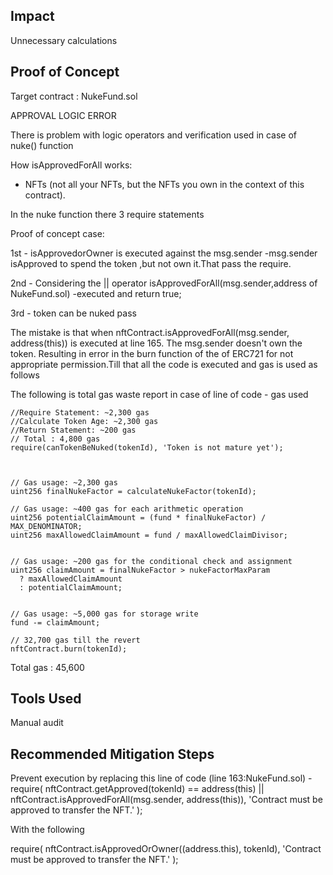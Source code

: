 ## Impact

Unnecessary calculations 



 
## Proof of Concept

Target contract : NukeFund.sol



APPROVAL LOGIC ERROR 



There is problem with logic operators and verification used in case of nuke() function

How isApprovedForAll works:

- NFTs (not all your NFTs, but the NFTs you own in the context of this contract).

In the nuke function there 3 require statements 

Proof of concept case:

1st - isApprovedorOwner is executed against the msg.sender
 -msg.sender isApproved to spend the token ,but not own it.That pass the require.

2nd - Considering the || operator isApprovedForAll(msg.sender,address of NukeFund.sol) 
 -executed and return true;

3rd - token can be nuked pass 


The mistake is that when  nftContract.isApprovedForAll(msg.sender, address(this)) is executed at line 165. The msg.sender doesn't own the token.
Resulting in error in the burn function of the of ERC721 for not appropriate permission.Till that all the code is executed and gas is used as follows 


The following is total gas waste report in case of line of code - gas used 


    //Require Statement: ~2,300 gas
    //Calculate Token Age: ~2,300 gas
    //Return Statement: ~200 gas
    // Total : 4,800 gas
    require(canTokenBeNuked(tokenId), 'Token is not mature yet');



    // Gas usage: ~2,300 gas
    uint256 finalNukeFactor = calculateNukeFactor(tokenId); 

    // Gas usage: ~400 gas for each arithmetic operation
    uint256 potentialClaimAmount = (fund * finalNukeFactor) / MAX_DENOMINATOR; 
    uint256 maxAllowedClaimAmount = fund / maxAllowedClaimDivisor; 


    // Gas usage: ~200 gas for the conditional check and assignment
    uint256 claimAmount = finalNukeFactor > nukeFactorMaxParam
      ? maxAllowedClaimAmount
      : potentialClaimAmount;

 
    // Gas usage: ~5,000 gas for storage write
    fund -= claimAmount;

    // 32,700 gas till the revert
    nftContract.burn(tokenId);

Total gas : 45,600

## Tools Used

Manual audit

## Recommended Mitigation Steps

Prevent execution by replacing this line of code (line 163:NukeFund.sol) -  require(
      nftContract.getApproved(tokenId) == address(this) ||
        nftContract.isApprovedForAll(msg.sender, address(this)),
      'Contract must be approved to transfer the NFT.'
    );

With the following 

require(
        nftContract.isApprovedOrOwner((address.this), tokenId),
      'Contract must be approved to transfer the NFT.'
    );
